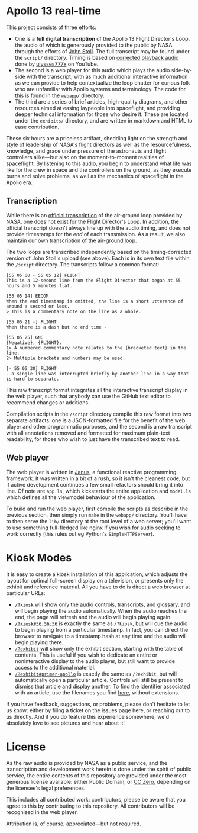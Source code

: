 Apollo 13 real-time
===================

This project consists of three efforts:

* One is a **full digital transcription** of the Apollo 13 Flight Director's Loop, the audio of which is generously provided to the public by NASA through the efforts of [John Stoll](https://archive.org/details/Apollo13Audio). The full transcript may be found under the `script/` directory. Timing is based on [corrected playback audio](https://www.youtube.com/watch?v=KWfnY9cRXO4) done by [ulysses777x](https://www.youtube.com/user/ulysses777x) on YouTube.
* The second is a web player for this audio which plays the audio side-by-side with the transcript, with as much additional interactive information as we can provide to help contextualize the loop chatter for curious folk who are unfamiliar with Apollo systems and terminology. The code for this is found in the `webapp/` directory.
* The third are a series of brief articles, high-quality diagrams, and other resources aimed at easing laypeople into spaceflight, and providing deeper technical information for those who desire it. These are located under the `exhibits/` directory, and are written in markdown and HTML to ease contribution.

These six hours are a priceless artifact, shedding light on the strength and style of leadership of NASA's flight directors as well as the resourcefulness, knowledge, and grace under pressure of the astronauts and flight controllers alike—but also on the moment-to-moment realities of spaceflight. By listening to this audio, you begin to understand what life was like for the crew in space and the controllers on the ground, as they execute burns and solve problems, as well as the mechanics of spaceflight in the Apollo era.

Transcription
-------------

While there is an [official transcription](https://www.jsc.nasa.gov/history/mission_trans/apollo13.htm) of the air-ground loop provided by NASA, one does not exist for the Flight Director's Loop. In addition, the official transcript doesn't always line up with the audio timing, and does not provide timestamps for the _end_ of each transmission. As a result, we also maintain our own transcription of the air-ground loop.

The two loops are transcribed independently based on the timing-corrected version of John Stoll's upload (see above). Each is in its own text file within the `/script` directory. The transcripts follow a common format:

    [55 05 00 - 55 05 12] FLIGHT
    This is a 12-second line from the Flight Director that began at 55 hours and 5 minutes flat.

    [55 05 14] EECOM
    When the end timestamp is omitted, the line is a short utterance of around a second or less.
    > This is a commentary note on the line as a whole.

    [55 05 21 -] FLIGHT
    When there is a dash but no end time -

    [55 05 25] GNC
    {Negative}, {FLIGHT}.
    1> A numbered commentary note relates to the {bracketed text} in the line.
    2> Multiple brackets and numbers may be used.

    [- 55 05 30] FLIGHT
    - a single line was interrupted briefly by another line in a way that is hard to separate.

This raw transcript format integrates all the interactive transcript display in the web player, such that anybody can use the GitHub text editor to recommend changes or additions.

Compilation scripts in the `/script` directory compile this raw format into two separate artifacts: one is a JSON-formatted file for the benefit of the web player and other programmatic purposes, and the second is a raw transcript with all annotations removed and formatted for maximum plain-text readability, for those who wish to just have the transcribed text to read.

Web player
----------

The web player is written in [Janus](/clint-tseng/janus), a functional reactive programming framework. It was written in a bit of a rush, so it isn't the cleanest code, but if active development continues a few small refactors should bring it into line. Of note are `app.ls`, which kickstarts the entire application and `model.ls` which defines all the viewmodel behaviour of the application.

To build and run the web player, first compile the scripts as describe in the previous section, then simply run `make` in the `webapp/` directory. You'll have to then serve the `lib/` directory at the root level of a web server; you'll want to use something full-fledged like nginx if you wish for audio seeking to work correctly (this rules out eg Python's `SimpleHTTPServer`).

Kiosk Modes
===========

It is easy to create a kiosk installation of this application, which adjusts the layout for optimal full-screen display on a television, or presents only the exhibit and reference material. All you have to do is direct a web browser at particular URLs:

* [`/?kiosk`](http://apollo13realtime.org/?kiosk) will show only the audio controls, transcripts, and glossary, and will begin playing the audio automatically. When the audio reaches the end, the page will refresh and the audio will begin playing again.
* [`/?kiosk#56:56:56`](http://apollo13realtime.org/?kiosk#56:56:56) is exactly the same as `/?kiosk`, but will cue the audio to begin playing from a particular timestamp. In fact, you can direct the browser to navigate to a timestamp hash at any time and the audio will begin playing there.
* [`/?exhibit`](http://apollo13realtime.org/?exhibit) will show only the exhibit section, starting with the table of contents. This is useful if you wish to dedicate an entire or noninteractive display to the audio player, but still want to provide access to the additional material.
* [`/?exhibit#primer-apollo`](http://apollo13realtime.org/?exhibit#primer-apollo) is exactly the same as `/?exhibit`, but will automatically open a particular article. Controls will still be present to dismiss that article and display another. To find the identifier associated with an article, use the filenames you find [here](https://github.com/clint-tseng/apollo13rt/tree/master/exhibits), without extensions.

If you have feedback, suggestions, or problems, please don't hesitate to let us know: either by filing a ticket on the issues page here, or reaching out to us directly. And if you do feature this experience somewhere, we'd absolutely love to see pictures and hear about it!

License
=======

As the raw audio is provided by NASA as a public service, and the transcription and development work herein is done under the spirit of public service, the entire contents of this repository are provided under the most generous license available: either Public Domain, or [CC Zero](https://creativecommons.org/publicdomain/zero/1.0/), depending on the licensee's legal preferences.

This includes all contributed work: contributors, please be aware that you agree to this by contributing to this repository. All contributors will be recognized in the web player.

Attribution is, of course, appreciated—but not required.

